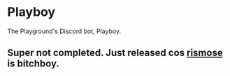 # Playboy
The Playground's Discord bot, Playboy.

## Super not completed. Just released cos [rismose](https://github.com/rismose) is bitchboy.
